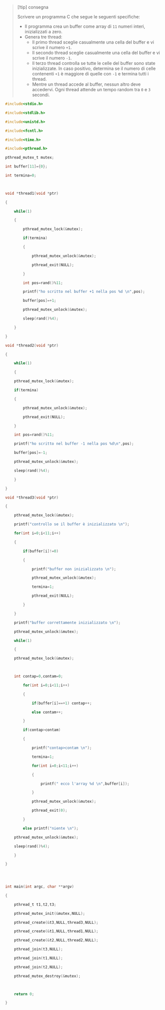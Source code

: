 >[!tip] consegna
> 
> Scrivere un programma C che segue le seguenti specifiche:
> 
> - Il programma crea un buffer come array di `11` numeri interi, inizializzati a zero.
> - Genera tre thread:
>     - Il primo thread sceglie casualmente una cella del buffer e vi scrive il numero `+1`.
>     - Il secondo thread sceglie casualmente una cella del buffer e vi scrive il numero `-1`.
>     - Il terzo thread controlla se tutte le celle del buffer sono state inizializzate. In caso positivo, determina se il numero di celle contenenti `+1` è maggiore di quelle con `-1` e termina tutti i thread.
>     - Mentre un thread accede al buffer, nessun altro deve accedervi. Ogni thread attende un tempo random tra `0` e `3` secondi.

```c
#include<stdio.h>

#include<stdlib.h>

#include<unistd.h>

#include<fcntl.h>

#include<time.h>

#include<pthread.h>

pthread_mutex_t mutex;

int buffer[11]={0};

int termina=0;

  

void *thread1(void *ptr)

{

    while(1)

    {

        pthread_mutex_lock(&mutex);

        if(termina)

        {

            pthread_mutex_unlock(&mutex);

            pthread_exit(NULL);

        }

        int pos=rand()%11;

        printf("ho scritto nel buffer +1 nella pos %d \n",pos);

        buffer[pos]=+1;

        pthread_mutex_unlock(&mutex);

        sleep(rand()%4);

    }

}

void *thread2(void *ptr)

{

    while(1)

    {

    pthread_mutex_lock(&mutex);

    if(termina)

    {

        pthread_mutex_unlock(&mutex);

        pthread_exit(NULL);

    }

    int pos=rand()%11;

    printf("ho scritto nel buffer -1 nella pos %d\n",pos);

    buffer[pos]=-1;

    pthread_mutex_unlock(&mutex);

    sleep(rand()%4);

    }

}

void *thread3(void *ptr)

{

    pthread_mutex_lock(&mutex);

    printf("controllo se il buffer è inizializzato \n");

    for(int i=0;i<11;i++)

    {

        if(buffer[i]!=0)

        {

            printf("buffer non inizializzato \n");

            pthread_mutex_unlock(&mutex);

            termina=1;

            pthread_exit(NULL);

        }

    }

    printf("buffer correttamente inizializzato \n");

    pthread_mutex_unlock(&mutex);

    while(1)

    {

    pthread_mutex_lock(&mutex);

  

    int contap=0,contam=0;

        for(int i=0;i<11;i++)

        {

            if(buffer[i]==+1) contap++;

            else contam++;

        }

        if(contap>contam)

        {

            printf("contap>contam \n");

            termina=1;

            for(int i=0;i<11;i++)

            {

                printf(" ecco l'array %d \n",buffer[i]);

            }

            pthread_mutex_unlock(&mutex);

            pthread_exit(0);

        }

        else printf("niente \n");

    pthread_mutex_unlock(&mutex);

    sleep(rand()%4);

    }

}

  
  

int main(int argc, char **argv)

{

    pthread_t t1,t2,t3;

    pthread_mutex_init(&mutex,NULL);

    pthread_create(&t3,NULL,thread3,NULL);

    pthread_create(&t1,NULL,thread1,NULL);

    pthread_create(&t2,NULL,thread2,NULL);

    pthread_join(t3,NULL);

    pthread_join(t1,NULL);

    pthread_join(t2,NULL);

    pthread_mutex_destroy(&mutex);

  

    return 0;

}
```